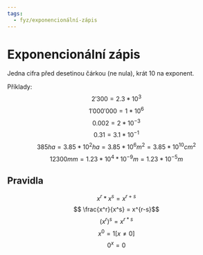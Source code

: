 ```yaml
---
tags:
  - fyz/exponencionální-zápis
---
```

# Exponencionální zápis
Jedna cifra před desetinou čárkou (ne nula), krát 10 na exponent.

Příklady:
$$ 2'300 = 2.3 * 10^3 $$
$$ 1'000'000 = 1 * 10^6 $$
$$ 0.002 = 2 * 10^{-3} $$
$$ 0.31 = 3.1 * 10^{-1} $$
$$
385 ha = 3.85 * 10^2 ha = 3.85 * 10^6 m^2 = 3.85 * 10^{10} cm^2
$$
$$
12300 mm = 1.23 * 10^4 * 10^{-9} m = 1.23 * 10^{-5} m
$$
## Pravidla
$$ x^r * x^s = x^{r+s} $$
$$ \frac{x^r}{x^s} = x^{r-s}$$
$$ (x^r)^s = x^{r*s} $$
$$ x^0 = 1 [x \ne 0]$$
$$ 0^x = 0 $$